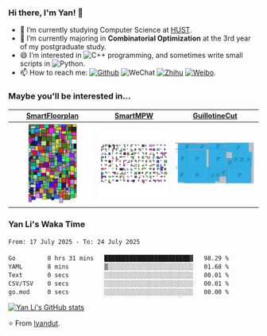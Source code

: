 ### Hi there, I'm Yan! 👋



- 🔭 I’m currently studying Computer Science at [HUST](https://www.hust.edu.cn/).
- 🌱 I’m currently majoring in **Combinatorial Optimization** at the 3rd year of my postgraduate study.
- 😄 I’m interested in ![C++](https://img.shields.io/badge/C++-00599C?style=flat&logo=C%2B%2B&logoColor=white) programming, and sometimes write small scripts in ![Python](https://img.shields.io/badge/Python-3776AB?style=flat&logo=Python&logoColor=white).
- 📫 How to reach me: [![Github](https://img.shields.io/badge/lyandut.github.io-181717?style=flat&logo=Github&logoColor=white)](https://lyandut.github.io) ![WeChat](https://img.shields.io/badge/@lyandut96-07C160?style=flat&logo=WeChat&logoColor=white) [![Zhihu](https://img.shields.io/badge/@回廊识路-0084FF?style=flat&logo=Zhihu&logoColor=white)](https://www.zhihu.com/people/li-yan-44-55-45) [![Weibo](https://img.shields.io/badge/@回廊识路-E6162D?style=flat&logo=Sina-Weibo&logoColor=white)](https://weibo.com/5657204877).



### Maybe you'll be interested in...

| [SmartFloorplan](https://github.com/lyandut/SmartFloorplan)  |      [SmartMPW](https://github.com/lyandut/SmartMPW)       |  [GuillotineCut](https://github.com/zjl9959/GuillotineCut)   |
| :----------------------------------------------------------: | :--------------------------------------------------------: | :----------------------------------------------------------: |
| <img src="assets/floorplan.gif" alt="floorplan" style="zoom: 80%;" /> | <img src="assets/mpw.gif" alt="mpw" style="zoom: 110%;" /> | <img src="assets/guillotinecut.png" alt="guillotinecut" style="zoom: 40%;" /> |



### Yan Li's Waka Time

<!--START_SECTION:waka-->

```txt
From: 17 July 2025 - To: 24 July 2025

Go         8 hrs 31 mins   ████████████████████████▓   98.29 %
YAML       8 mins          ▒░░░░░░░░░░░░░░░░░░░░░░░░   01.68 %
Text       0 secs          ░░░░░░░░░░░░░░░░░░░░░░░░░   00.01 %
CSV/TSV    0 secs          ░░░░░░░░░░░░░░░░░░░░░░░░░   00.01 %
go.mod     0 secs          ░░░░░░░░░░░░░░░░░░░░░░░░░   00.00 %
```

<!--END_SECTION:waka-->



[![Yan Li's GitHub stats](https://github-readme-stats.vercel.app/api?username=lyandut&hide=contribs&count_private=true&show_icons=true&theme=radical)](https://github.com/anuraghazra/github-readme-stats)



⭐️ From [lyandut](https://github.com/lyandut).
